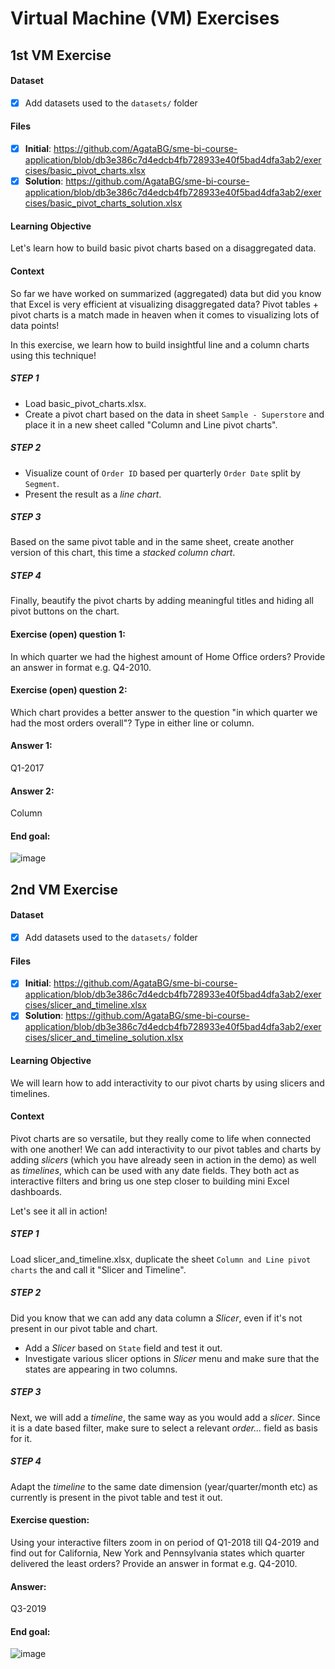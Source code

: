 # Virtual Machine (VM) Exercises

## 1st VM Exercise

#### Dataset

- [x] Add datasets used to the `datasets/` folder

#### Files

- [x] **Initial**:  https://github.com/AgataBG/sme-bi-course-application/blob/db3e386c7d4edcb4fb728933e40f5bad4dfa3ab2/exercises/basic_pivot_charts.xlsx
- [x] **Solution**: https://github.com/AgataBG/sme-bi-course-application/blob/db3e386c7d4edcb4fb728933e40f5bad4dfa3ab2/exercises/basic_pivot_charts_solution.xlsx

#### Learning Objective

Let's learn how to build basic pivot charts based on a disaggregated data.

#### Context

So far we have worked on summarized (aggregated) data but did you know that Excel is very efficient at visualizing disaggregated data? Pivot tables + pivot charts is a match made in heaven when it comes to visualizing lots of data points!

In this exercise, we learn how to build insightful line and a column charts using this technique!

##### STEP 1
- Load basic_pivot_charts.xlsx. 
- Create a pivot chart based on the data in sheet `Sample - Superstore` and place it in a new sheet called "Column and Line pivot charts".

##### STEP 2
- Visualize count of `Order ID` based per quarterly `Order Date` split by `Segment`.
- Present the result as a _line chart_.

##### STEP 3
Based on the same pivot table and in the same sheet, create another version of this chart, this time a _stacked column chart_.

##### STEP 4
Finally, beautify the pivot charts by adding meaningful titles and hiding all pivot buttons on the chart.

#### Exercise (open) question 1:
In which quarter we had the highest amount of Home Office orders? Provide an answer in format e.g. Q4-2010.

#### Exercise (open) question 2:
Which chart provides a better answer to the question "in which quarter we had the most orders overall"? Type in either line or column.

#### Answer 1: 
Q1-2017

#### Answer 2: 
Column

#### End goal:
![image](https://github.com/AgataBG/sme-bi-course-application/assets/95186405/fe9cd61b-d159-4571-90fc-bd9543b7bb4b)


## 2nd VM Exercise

#### Dataset

- [x] Add datasets used to the `datasets/` folder

#### Files

- [x] **Initial**:  https://github.com/AgataBG/sme-bi-course-application/blob/db3e386c7d4edcb4fb728933e40f5bad4dfa3ab2/exercises/slicer_and_timeline.xlsx
- [x] **Solution**: https://github.com/AgataBG/sme-bi-course-application/blob/db3e386c7d4edcb4fb728933e40f5bad4dfa3ab2/exercises/slicer_and_timeline_solution.xlsx

#### Learning Objective

We will learn how to add interactivity to our pivot charts by using slicers and timelines.

#### Context

Pivot charts are so versatile, but they really come to life when connected with one another! We can add interactivity to our pivot tables and charts by adding _slicers_ (which you have already seen in action in the demo) as well as _timelines_, which can be used with any date fields. They both act as interactive filters and bring us one step closer to building mini Excel dashboards. 

Let's see it all in action!

##### STEP 1
Load slicer_and_timeline.xlsx, duplicate the sheet `Column and Line pivot charts` the and call it "Slicer and Timeline".

##### STEP 2
Did you know that we can add any data column a _Slicer_, even if it's not present in our pivot table and chart.
- Add a _Slicer_ based on `State` field and test it out.
- Investigate various slicer options in _Slicer_ menu and make sure that the states are appearing in two columns.

##### STEP 3
Next, we will add a _timeline_, the same way as you would add a _slicer_. Since it is a date based filter, make sure to select a relevant _order..._ field as basis for it.

##### STEP 4
Adapt the _timeline_ to the same date dimension (year/quarter/month etc) as currently is present in the pivot table and test it out.

#### Exercise question:
Using your interactive filters zoom in on period of Q1-2018 till Q4-2019 and find out for California, New York and Pennsylvania states which quarter delivered the least orders? Provide an answer in format e.g. Q4-2010.

#### Answer:
Q3-2019

#### End goal:

![image](https://github.com/AgataBG/sme-bi-course-application/assets/95186405/20d7759a-f1a3-4f10-8908-adae04c65a88)

